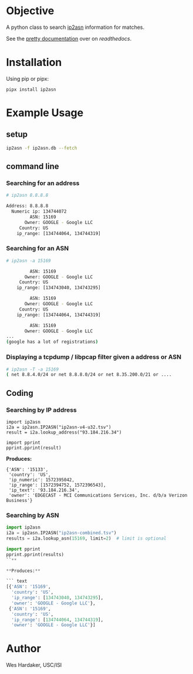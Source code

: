 # Objective

A python class to search [ip2asn] information for matches.

[ip2asn]: https://iptoasn.com/

See the [pretty documentation] over on *readthedocs*.

[pretty documentation]: https://ip2asn.readthedocs.io/en/latest/

# Installation

Using pip or pipx:

```
pipx install ip2asn
```

# Example Usage

## setup

``` sh
ip2asn -f ip2asn.db --fetch
```

## command line

### Searching for an address

``` sh
# ip2asn 8.8.8.8

Address: 8.8.8.8
  Numeric ip: 134744072
         ASN: 15169
       Owner: GOOGLE - Google LLC
     Country: US
    ip_range: [134744064, 134744319]
```

### Searching for an ASN

``` sh
# ip2asn -a 15169

         ASN: 15169
       Owner: GOOGLE - Google LLC
     Country: US
    ip_range: [134743040, 134743295]

         ASN: 15169
       Owner: GOOGLE - Google LLC
     Country: US
    ip_range: [134744064, 134744319]

         ASN: 15169
       Owner: GOOGLE - Google LLC
...
(google has a lot of registrations)
```

### Displaying a tcpdump / libpcap filter given a address or ASN

``` sh
# ip2asn -T -a 15169
( net 8.8.4.0/24 or net 8.8.8.0/24 or net 8.35.200.0/21 or ....
```

## Coding

### Searching by IP address

```
import ip2asn
i2a = ip2asn.IP2ASN("ip2asn-v4-u32.tsv")
result = i2a.lookup_address("93.184.216.34")

import pprint
pprint.pprint(result)
```

**Produces:**

``` text
{'ASN': '15133',
 'country': 'US',
 'ip_numeric': 1572395042,
 'ip_range': [1572394752, 1572396543],
 'ip_text': '93.184.216.34',
 'owner': 'EDGECAST - MCI Communications Services, Inc. d/b/a Verizon Business'}
```

### Searching by ASN

``` python
import ip2asn
i2a = ip2asn.IP2ASN("ip2asn-combined.tsv")
results = i2a.lookup_asn(15169, limit=2)  # limit is optional

import pprint
pprint.pprint(results)
``**

**Produces:**

``` text
[{'ASN': '15169',
  'country': 'US',
  'ip_range': [134743040, 134743295],
  'owner': 'GOOGLE - Google LLC'},
 {'ASN': '15169',
  'country': 'US',
  'ip_range': [134744064, 134744319],
  'owner': 'GOOGLE - Google LLC'}]
```

# Author

Wes Hardaker, USC/ISI

